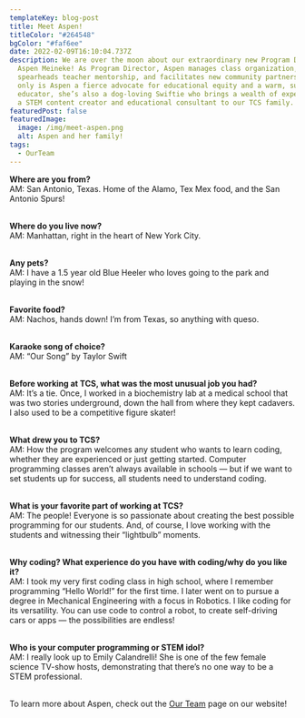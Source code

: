 ```yaml
---
templateKey: blog-post
title: Meet Aspen!
titleColor: "#264548"
bgColor: "#faf6ee"
date: 2022-02-09T16:10:04.737Z
description: We are over the moon about our extraordinary new Program Director,
  Aspen Meineke! As Program Director, Aspen manages class organization,
  spearheads teacher mentorship, and facilitates new community partnerships. Not
  only is Aspen a fierce advocate for educational equity and a warm, supportive
  educator, she’s also a dog-loving Swiftie who brings a wealth of experience as
  a STEM content creator and educational consultant to our TCS family.
featuredPost: false
featuredImage:
  image: /img/meet-aspen.png
  alt: Aspen and her family!
tags:
  - OurTeam
---
```

**Where are you from?** \
AM: San Antonio, Texas. Home of the Alamo, Tex Mex food, and the San Antonio Spurs!

\
**Where do you live now?**\
AM: Manhattan, right in the heart of New York City.

\
**Any pets?**\
AM: I have a 1.5 year old Blue Heeler who loves going to the park and playing in the snow! 

\
**Favorite food?**\
AM: Nachos, hands down! I’m from Texas, so anything with queso.

\
**Karaoke song of choice?**\
AM: “Our Song” by Taylor Swift

\
**Before working at TCS, what was the most unusual job you had?**\
AM: It’s a tie. Once, I worked in a biochemistry lab at a medical school that was two stories underground, down the hall from where they kept cadavers. I also used to be a competitive figure skater! 

\
**What drew you to TCS?** \
AM: How the program welcomes any student who wants to learn coding, whether they are experienced or just getting started. Computer programming classes aren’t always available in schools — but if we want to set students up for success, all students need to understand coding. 

\
**What is your favorite part of working at TCS?** \
AM: The people! Everyone is so passionate about creating the best possible programming for our students. And, of course, I love working with the students and witnessing their “lightbulb” moments.

\
**Why coding? What experience do you have with coding/why do you like it?** \
AM: I took my very first coding class in high school, where I remember programming “Hello World!” for the first time. I later went on to pursue a degree in Mechanical Engineering with a focus in Robotics. I like coding for its versatility. You can use code to control a robot, to create self-driving cars or apps — the possibilities are endless! 

\
**Who is your computer programming or STEM idol?**\
AM: I really look up to Emily Calandrelli! She is one of the few female science TV-show hosts, demonstrating that there’s no one way to be a STEM professional.

\
To learn more about Aspen, check out the [Our Team](/our_team/) page on our website!